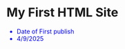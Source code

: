 <!DOCTYPE html>
<html>
<head>
  <body>
  <h1>My First HTML Site</h1>

<ul>
  <li> Date of First publish</li>
  <li>4/9/2025</li>
</ul>
</body>

</head>
<style>
  ul{
    color: blue;
    }
</style>
</html>

